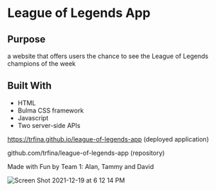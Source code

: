 # League of Legends App

## Purpose

a website that offers users the chance to see the League of Legends champions of the week

## Built With

* HTML
* Bulma CSS framework
* Javascript
* Two server-side APIs

https://trfina.github.io/league-of-legends-app (deployed application)

github.com/trfina/league-of-legends-app (repository)

Made with Fun by Team 1: Alan, Tammy and David

![Screen Shot 2021-12-19 at 6 12 14 PM](https://user-images.githubusercontent.com/12851682/146695377-9c7e7dd3-7235-4b77-bbf0-3d016422c89d.png)

